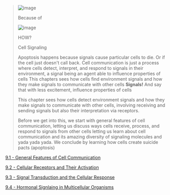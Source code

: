 > ![image](https://github.com/MCBasterSheet/MCBasterSheet/assets/157453648/e73f9bf1-7683-4229-b75b-ae0b1faf60b0)
>
> Because of
>
> ![image](https://github.com/MCBasterSheet/MCBasterSheet/assets/157453648/9d41a74c-897b-4162-a559-fc820b1dc4b9)
>
> HOW?
>
> Cell Signaling
>
> Apoptosis happens because signals cause particular cells to die. Or if the cell just doesn't call back.
> Cell communication is just a process where cells detect, interpret, and respond to signals in their environment, a signal being an agent able to influence properties of cells
> This chapters sees how cells find environment signals and how they make signals to communicate with other cells
> **Signals!** And say that with less excitement, influence properties of cells
>
> This chapter sees how cells detect environment signals and how they make signals to communicate with other cells, involving receiving and sending signals but also their interpretation via receptors.
>
> Before we get into this, we start with general features of cell communication, letting us discuss ways cells receive, process, and respond to signals from other cells letting us learn about cell communication and its amazing diversity of signaling molecules and yada yada yada. We conclude by learning how cells create suicide pacts (apoptosis)

[9.1 - General Features of Cell Communication](https://github.com/MCBasterSheet/MCBasterSheet/blob/main/MCB150/pages/SubChapters/Chapter%209/9.1%20-%20General%20Features%20of%20Cell%20Communication.md)

[9.2 - Cellular Receptors and Their Activation](https://github.com/MCBasterSheet/MCBasterSheet/blob/main/MCB150/pages/SubChapters/Chapter%209/9.2%20-%20Cellular%20Receptors%20and%20Their%20Activation.md)

[9.3 - Signal Transduction and the Cellular Response]()

[9.4 - Hormonal Signlaing in Multicellular Organisms]()
